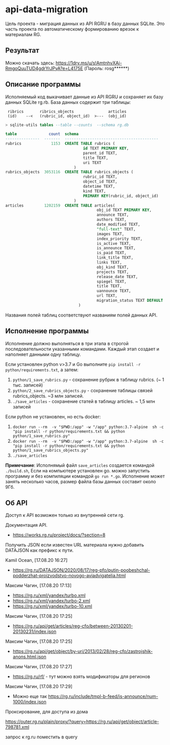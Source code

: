 # api-data-migration

Цель проекта - миграция данных из API RGRU в базу данных SQLite. 
Это часть проекта по автоматическому формированию врезок к материалам RG.

## Результат

Можно скачать здесь: <https://1drv.ms/u/s!AmtnhvXAi-RmgoQuuTUD4gdrYrJPyA?e=L4175E> 
(Пароль: rosg******)

Описание программы
-----------
Исполняемый код выкачивает данные из API RGRU и сохраняет их базу данных SQLite rg.rb.
База данных содержит три таблицы:
```
 ribrics       ribrics_objects               articles
 (id)    --<   (rubric_id, object_id)  >---  (obj_id)

```
```sql
> sqlite-utils tables --table --counts  --schema rg.db

table              count  schema
---------------  -------  -----------------------------------------
rubrics             1153  CREATE TABLE rubrics (
                                  id TEXT PRIMARY KEY,
                                  parent_id TEXT,
                                  title TEXT,
                                  uri TEXT
                              )
rubrics_objects  3053116  CREATE TABLE rubrics_objects (
                                  rubric_id TEXT,
                                  object_id TEXT,
                                  datetime TEXT,
                                  kind TEXT,
                                  PRIMARY KEY(rubric_id, object_id)
                              )
articles         1202159  CREATE TABLE articles(
                                        obj_id TEXT PRIMARY KEY,
                                        announce TEXT,
                                        authors TEXT,
                                        date_modified TEXT,
                                        "full-text" TEXT,
                                        images TEXT,
                                        index_priority TEXT,
                                        is_active TEXT,
                                        is_announce TEXT,
                                        is_paid TEXT,
                                        link_title TEXT,
                                        links TEXT,
                                        obj_kind TEXT,
                                        projects TEXT,
                                        release_date TEXT,
                                        spiegel TEXT,
                                        title TEXT,
                                        uannounce TEXT,
                                        url TEXT,
                                        migration_status TEXT DEFAULT ''
                                )

```

Названия полей таблиц соответствуют названиям полей данных API.

Исполнение программы
--------------
Исполнение должно выполняться в три этапа в строгой последовательности указанными командами. 
Каждый этап создает и наполняет данными одну таблицу. 

Если установлен python v>3.7 и Go выполните `pip install -r python/requirements.txt`, а затем:

1. `python/1_save_rubrics.py` - сохранение рубрик в таблицу rubrics. (~ 1 тыс. записей)
2. `python/2_save_rubrics_objects.py` - сохранение таблицы связей rubrics_objects. ~3 млн записей.
3. `./save_articles` - сохранение статей в таблицу articles. ~ 1,5 млн записей 

Если python не установлен, но есть docker:

1. `docker run --rm  -v "$PWD:/app" -w "/app" python:3.7-alpine  sh -c "pip install -r python/requirements.txt && python python/1_save_rubrics.py"`
2. `docker run --rm  -v "$PWD:/app" -w "/app" python:3.7-alpine  sh -c "pip install -r python/requirements.txt && python python/1_save_rubrics_objects.py"`
3. `./save_articles` 

**Примечание**: Исполнямый файл `save_articles` создается командой `./build.sh`,
Если на компьютере установлен go. можно запустить программу и без компиляции командой `go run *.go`. 
Исполнение может занять несколько часов, размер файла базы данных составит около 9Гб.




## Об API

Доступ к API возможен только из внутренней сети rg.

Документация API.
- https://works.rg.ru/project/docs/?section=8

Получить JSON если известен URL материала нужно добавить DATAJSON
как префикс к пути. 

Kamil Ocean, [17.08.20 16:27]
- https://rg.ru/DATAJSON/2020/08/17/reg-pfo/putin-poobeshchal-podderzhat-proizvodstvo-novogo-aviadvigatelia.html

Максим Чагин, [17.08.20 17:13]

- https://rg.ru/xml/yandex/turbo.xml
- https://rg.ru/xml/yandex/turbo-2.xml
- https://rg.ru/xml/yandex/turbo-10.xml

Максим Чагин, [17.08.20 17:25]
- https://rg.ru/api/get/articles/reg-cfo/between-20130201-20130231/index.json

Максим Чагин, [17.08.20 17:25]
- https://rg.ru/api/get/object/by-uri/2013/02/28/reg-cfo/zastrojshik-anons.html.json

Максим Чагин, [17.08.20 17:27]
- https://rg.ru/rf/ - тут можно взять модификаторы для регионов

Максим Чагин, [17.08.20 17:29]
- Можно еще так https://rg.ru/include/tmpl-b-feed/is-announce/num-1000/index.json


Проксирование, для доступа из дома

https://outer.rg.ru/plain/proxy/?query=https://rg.ru/api/get/object/article-798781.xml

запрос к rg.ru поместить в query

<!-- 
<br><br><br>

--------------------------

Порядок работы
==============

1. Изменить код
2. Запустить докер
3. Проверить
4. Запушить
5. Отдеплоить


Команды
-------
В директории `sh/` находятся следующие команды для облегчения работы.


|   |   |
|---|---|
Подъем                                      | `sh/up.sh`
Приостановка контейнера                     | `sh/stop.sh`
Старт приостановленного контейнера          | `sh/start.sh`
Полный останов контейнера                   | `sh/down.sh`
Подготовка директории deploy                | `sh/build-deploy-directory.sh`
Деплой                                      | `sh/deploy.sh`



drwxrwxr-x  2 gitupdater gitupdater 4.0K Oct  9 03:54 cvs/
-rwxrwxr-x  1 gitupdater gitupdater 2.8G Oct 20 15:29 cvs.zip*
drwxrwxr-x  6 gitupdater gitupdater 4.0K Oct 20 14:42 data-migrations/
drwxrwxr-x 10 gitupdater gitupdater 4.0K Oct 22 01:59 rg-corpus/
-rwxrwxr-x  1 gitupdater gitupdater 7.5G Oct 20 03:54 rg-corpus.zip*
drwxrwxr-x  3 gitupdater gitupdater 4.0K Oct 20 13:02 rg-db/
-rwxrwxr-x  1 gitupdater gitupdater 4.8G Oct 20 03:14 rg-db.zip*
drwxrwxr-x  9 gitupdater gitupdater 4.0K Oct 20 17:41 text-processor/
drwxrwxr-x  9 gitupdater gitupdater 4.0K Oct 13 19:12 text-processor0/
-rwxrwxr-x  1 gitupdater gitupdater 678K Oct 20 03:52 text-processor.zip*

ALTER TABLE <table> ALTER COLUMN <column> DROP DEFAULT;

 -->
